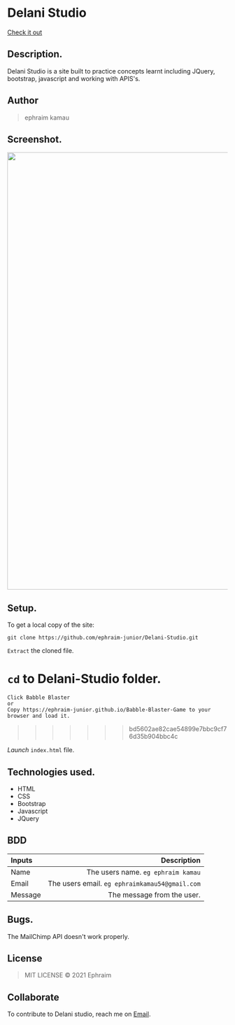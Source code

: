 # Delani Studio

[Check it out](https://ephraim-junior.github.io/Delani-Studio/)
## Description.
Delani Studio is a site built to practice concepts learnt including JQuery, bootstrap, javascript and working with APIS's.

## Author
>ephraim kamau

## Screenshot.
<img src="https://Delani-Studio/ephraim-junior/Delani-Studio/blob/master/images/screenshot/shot.png?raw=true" width="1000">

## Setup.
To get a local copy of the site:

`git clone https://github.com/ephraim-junior/Delani-Studio.git`

`Extract` the cloned file.


`cd` to Delani-Studio folder.
=======
    Click Babble Blaster
    or
    Copy https://ephraim-junior.github.io/Babble-Blaster-Game to your browser and load it.
>>>>>>> bd5602ae82cae54899e7bbc9cf76d35b904bbc4c

*Launch* `index.html` file.

## Technologies used.
* HTML
* CSS
* Bootstrap
* Javascript
* JQuery

## BDD
| Inputs |  Description |
| :---         |          ---: |
| Name   | The users name. `eg ephraim kamau`|
| Email     | The users email. ``eg ephraimkamau54@gmail.com``   |
| Message    | The message from the user.   |

## Bugs.
The MailChimp API doesn't work properly.

## License
>MIT LICENSE &copy; 2021 Ephraim

## Collaborate
To contribute to Delani studio, reach me on [Email](ephraimkamau54@gmail.com).